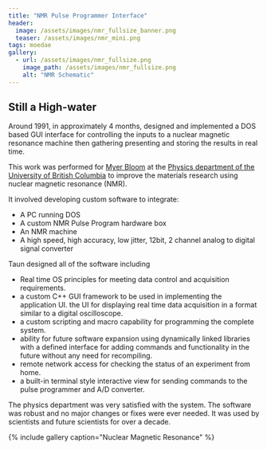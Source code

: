 ```yaml
---
title: "NMR Pulse Programmer Interface"
header:
  image: /assets/images/nmr_fullsize_banner.png
  teaser: /assets/images/nmr_mini.png
tags: moedae
gallery:
  - url: /assets/images/nmr_fullsize.png
    image_path: /assets/images/nmr_fullsize.png
    alt: "NMR Schematic"
---
```


## Still a High-water

Around 1991, in approximately 4 months, designed and implemented a DOS based GUI interface for controlling the inputs to a nuclear magnetic resonance machine then gathering presenting and storing the results in real time.

This work was performed for [Myer Bloom](https://en.wikipedia.org/wiki/Myer_Bloom) at the [Physics department of the University of British Columbia](http://www.phas.ubc.ca/~michal/index.html) to improve the materials research using nuclear magnetic resonance (NMR).

It involved developing custom software to integrate:

- A PC running DOS
- A custom NMR Pulse Program hardware box
- An NMR machine
- A high speed, high accuracy, low jitter, 12bit, 2 channel analog to digital signal converter
 
Taun designed all of the software including 

- Real time OS principles for meeting data control and acquisition requirements.
- a custom C++ GUI framework to be used in implementing the application UI.
the UI for displaying real time data acquisition in a format similar to a digital oscilloscope.
- a custom scripting and macro capability for programming the complete system.
- ability for future software expansion using dynamically linked libraries with a defined interface for adding commands and functionality in the future without any need for recompiling.
- remote network access for checking the status of an experiment from home.
- a built-in terminal style interactive view for sending commands to the pulse programmer and A/D converter. 

The physics department was very satisfied with the system. The software was robust and no major changes or fixes were ever needed. It was used by scientists and future scientists for over a decade.

{% include gallery caption="Nuclear Magnetic Resonance" %}
